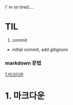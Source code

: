 I' m so tired....

# TIL

1. commit
  - initial commit, add gitignore


### markdown 문법
 
[1.마크다운](#1-마크다운)
  # 1. 마크다운

